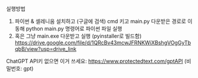 실행방법

1. 파이썬 & 셀레니움 설치하고 (구글에 검색)
   cmd 키고 main.py 다운받은 경로로 이동해 python main.py 명령어로 파이썬 파일 실행
2. 혹은 그냥 main.exe 다운받고 실행 (pyinstaller로 빌드함)
   https://drive.google.com/file/d/1QRcBv43mcwJFRNKWiXBshgVOgGyTbqbB/view?usp=drive_link

ChatGPT API키 없으면 이거 쓰세요: https://www.protectedtext.com/gptAPI
(비밀번호: gpt)
